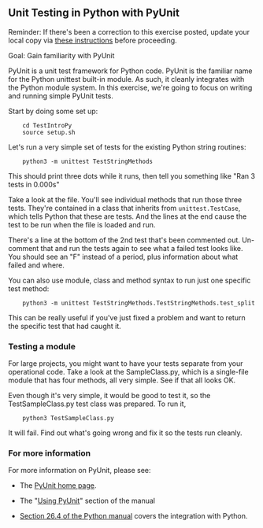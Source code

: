 ## Unit Testing in Python with PyUnit

Reminder: If there's been a correction to this exercise posted, update your local copy via [these instructions](https://docs.google.com/document/d/1g3b2e7wf3mWaIZ4U6MkNR5B4fQuO71y6Q341LGs45HQ/edit?usp=sharing) before proceeding.

Goal: Gain familiarity with PyUnit

PyUnit is a unit test framework for Python code. PyUnit is the familiar name for the Python unittest built-in module. As such, it cleanly integrates with the Python module system. In this exercise, we're going to focus on writing and running simple PyUnit tests.

Start by doing some set up:

```
    cd TestIntroPy
    source setup.sh
```

Let's run a very simple set of tests for the existing
Python string routines:

```
    python3 -m unittest TestStringMethods
```

This should print three dots while it runs, then tell you something like "Ran 3 tests in 0.000s"

Take a look at the file.  You'll see individual methods that run those three tests. They're contained in a class that inherits from <code>unittest.TestCase</code>, which tells Python that these are tests.  And the lines at the end cause the
test to be run when the file is loaded and run.

There's a line at the bottom of the 2nd test that's been commented out.
Un-comment that and run the tests again to see what a failed test looks like.
You should see an "F" instead of a period, plus information about what failed and where.

You can also use module, class and method syntax to run just one specific test method:

```
    python3 -m unittest TestStringMethods.TestStringMethods.test_split
```

This can be really useful if you've just fixed a problem and want to return the specific
test that had caught it.

### Testing a module

For large projects, you might want to have your tests separate from your operational code.
Take a look at the SampleClass.py, which is a single-file module that has four methods, all very simple.
See if that all looks OK.

Even though it's very simple, it would be good to test it,
so the TestSampleClass.py test class was prepared.
To run it,
```
    python3 TestSampleClass.py
```

It will fail.  Find out what's going wrong and fix it so the tests run cleanly.

### For more information

For more information on PyUnit, please see:
 - The <a href="http://pyunit.sourceforge.net/pyunit.html">PyUnit home page</a>.
 - The
"<a href="http://pyunit.sourceforge.net/pyunit.html#USING">Using PyUnit</a>" section of the manual

- <a href="https://docs.python.org/3.6/library/unittest.html">Section 26.4 of the Python manual</a> covers the integration with Python.

